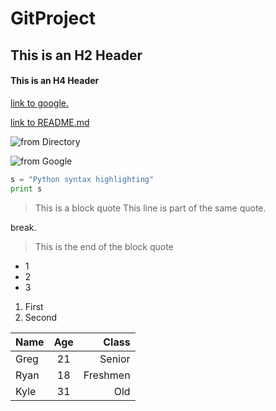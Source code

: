 # GitProject
## This is an H2 Header
#### This is an H4 Header

[link to google.](https://www.google.com)

[link to README.md](https://github.com/emajinbrown1/GitProject.git)

![from Directory](http://images4.alphacoders.com/702/70278.jpg)

![from Google](https://i.ytimg.com/vi/3ggIHfwkIWM/maxresdefault.jpg)

```python
s = "Python syntax highlighting"
print s
```

> This is a block quote
> This line is part of the same quote.

break.

> This is the end of the block quote


+ 1
+ 2
+ 3

1. First
2. Second

| Name    | Age          | Class  |
| ------------- |:-------------:| -----:|
|  Greg| 21 | Senior
| Ryan| 18  | Freshmen |
|  Kyle     |  31     |  Old  |


